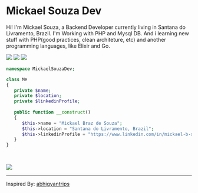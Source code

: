 <h1>
  <b>Mickael Souza Dev</b>
</h1>

Hi! I'm Mickael Souza, a Backend Developer currently living in Santana do Livramento, Brazil. I'm Working with PHP and Mysql DB.
And i learning new stuff with PHP(good practices, clean architeture, etc) and another programming languages, like Elixir and Go.


<p>
  <img src="https://img.shields.io/badge/PHP-777BB4?style=for-the-badge&logo=php&logoColor=white">
  <img src="https://img.shields.io/badge/Git-E34F26?style=for-the-badge&logo=git&logoColor=white">
  <img src="https://img.shields.io/badge/MySQL-00000F?style=for-the-badge&logo=mysql&logoColor=white">
</p>

```php
namespace MickaelSouzaDev;

class Me
{
   private $name;
   private $location;
   private $linkedinProfile;
   
   public function __construct()
   {
      $this->name = "Mickael Braz de Souza";
      $this->location = "Santana do Livramento, Brazil";
      $this->linkedinProfile = "https://www.linkedin.com/in/mickael-b-souza/";
   }
}
    
 
```


  <a href="https://open.spotify.com/user/22obtwqmgctpb476gd7po7mdi">
    <img src="https://spotify-github-profile.vercel.app/api/view?uid=22obtwqmgctpb476gd7po7mdi&cover_image=true&theme=novatorem&bar_color=53b14f&bar_color_cover=false">
  </a>


------

Inspired By: [abhigyantrips](https://github.com/abhigyantrips)



